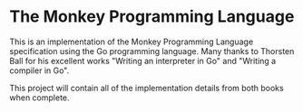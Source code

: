 # The Monkey Programming Language

This is an implementation of the Monkey Programming Language specification using the Go programming language.
Many thanks to Thorsten Ball for his excellent works "Writing an interpreter in Go" and "Writing a compiler in Go".

This project will contain all of the implementation details from both books when complete.
